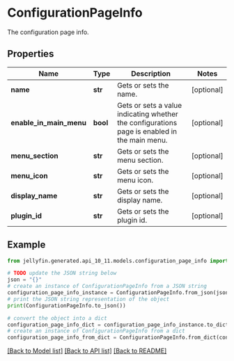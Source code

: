 # ConfigurationPageInfo

The configuration page info.

## Properties

Name | Type | Description | Notes
------------ | ------------- | ------------- | -------------
**name** | **str** | Gets or sets the name. | [optional] 
**enable_in_main_menu** | **bool** | Gets or sets a value indicating whether the configurations page is enabled in the main menu. | [optional] 
**menu_section** | **str** | Gets or sets the menu section. | [optional] 
**menu_icon** | **str** | Gets or sets the menu icon. | [optional] 
**display_name** | **str** | Gets or sets the display name. | [optional] 
**plugin_id** | **str** | Gets or sets the plugin id. | [optional] 

## Example

```python
from jellyfin.generated.api_10_11.models.configuration_page_info import ConfigurationPageInfo

# TODO update the JSON string below
json = "{}"
# create an instance of ConfigurationPageInfo from a JSON string
configuration_page_info_instance = ConfigurationPageInfo.from_json(json)
# print the JSON string representation of the object
print(ConfigurationPageInfo.to_json())

# convert the object into a dict
configuration_page_info_dict = configuration_page_info_instance.to_dict()
# create an instance of ConfigurationPageInfo from a dict
configuration_page_info_from_dict = ConfigurationPageInfo.from_dict(configuration_page_info_dict)
```
[[Back to Model list]](../README.md#documentation-for-models) [[Back to API list]](../README.md#documentation-for-api-endpoints) [[Back to README]](../README.md)


